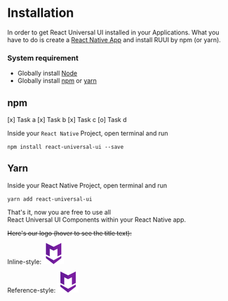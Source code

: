 # Installation

In order to get React Universal UI installed in your Applications. What you have to do is create a [React Native App](https://facebook.github.io/react-native/) and install RUUI by npm (or yarn).

### System requirement

* Globally install [Node](https://nodejs.org/en/)
* Globally install [npm](https://www.npmjs.com/) or [yarn](https://yarnpkg.com/en/)

## npm

[x] Task a
[x] Task b
[x] Task c
[o] Task d

Inside your `React Native` Project, open terminal and run  

```
npm install react-universal-ui --save
```

## Yarn  
Inside your React Native Project, open terminal and run

```
yarn add react-universal-ui
```

That's it, now you are free to use all  
React Universal UI Components within your React Native app.

~~Here's our logo (hover to see the title text):~~

Inline-style: 
![alt text](https://github.com/adam-p/markdown-here/raw/master/src/common/images/icon48.png "Logo Title Text 1")

Reference-style: 
![alt text][logo]

[logo]: https://github.com/adam-p/markdown-here/raw/master/src/common/images/icon48.png "Logo Title Text 2"